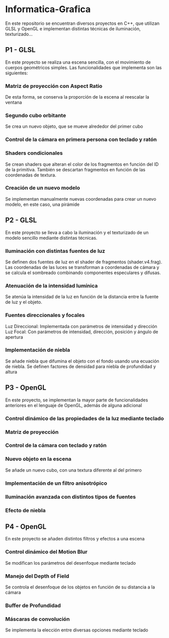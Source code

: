 # Informatica-Grafica
En este repositorio se encuentran diversos proyectos en C++, que utilizan GLSL y OpenGL e implementan distintas técnicas de iluminación, texturizado...
## P1 - GLSL
En este proyecto se realiza una escena sencilla, con el movimiento de cuerpos geométricos simples. Las funcionalidades que implementa son las siguientes:
### Matriz de proyección con Aspect Ratio
De esta forma, se conserva la proporción de la escena al reescalar la ventana
### Segundo cubo orbitante
Se crea un nuevo objeto, que se mueve alrededor del primer cubo
### Control de la cámara en primera persona con teclado y ratón
### Shaders condicionales
Se crean shaders que alteran el color de los fragmentos en función del ID de la primitiva. También se descartan fragmentos en función de las coordenadas de textura.
### Creación de un nuevo modelo
Se implementan manualmente nuevas coordenadas para crear un nuevo modelo, en este caso, una pirámide
## P2 - GLSL
En este proyecto se lleva a cabo la iluminación y el texturizado de un modelo sencillo mediante distintas técnicas.
### Iluminación con distintas fuentes de luz
Se definen dos fuentes de luz en el shader de fragmentos (shader.v4.frag). Las coordenadas de las luces se transforman a coordenadas de cámara y se calcula el sombreado combinando componentes especulares y difusas.
### Atenuación de la intensidad lumínica
Se atenúa la intensidad de la luz en función de la distancia entre la fuente de luz y el objeto.
### Fuentes direccionales y focales
Luz Direccional: Implementada con parámetros de intensidad y dirección
Luz Focal: Con parámetros de intensidad, dirección, posición y ángulo de apertura
### Implementación de niebla
Se añade niebla que difumina el objeto con el fondo usando una ecuación de niebla. Se definen factores de densidad para niebla de profundidad y altura
## P3 - OpenGL
En este proyecto, se implementan la mayor parte de funcionalidades anteriores en el lenguaje de OpenGL, además de alguna adicional
### Control dinámico de las propiedades de la luz mediante teclado
### Matriz de proyección
### Control de la cámara con teclado y ratón
### Nuevo objeto en la escena
Se añade un nuevo cubo, con una textura diferente al del primero
### Implementación de un filtro anisotrópico
### Iluminación avanzada con distintos tipos de fuentes
### Efecto de niebla
## P4 - OpenGL
En este proyecto se añaden distintos filtros y efectos a una escena
### Control dinámico del Motion Blur
Se modifican los parámetros del desenfoque mediante teclado
### Manejo del Depth of Field
Se controla el desenfoque de los objetos en función de su distancia a la cámara
### Buffer de Profundidad
### Máscaras de convolución
Se implementa la elección entre diversas opciones mediante teclado

